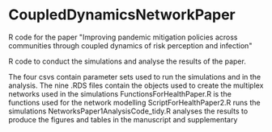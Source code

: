 # CoupledDynamicsNetworkPaper
R code for the paper "Improving pandemic mitigation policies across communities through coupled dynamics of risk perception and infection"

R code to conduct the simulations and analyse the results of the paper.

The four csvs contain parameter sets used to run the simulations and in the analysis.
The nine .RDS files contain the objects used to create the multiplex networks used in the simulations
FunctionsForHealthPaper.R is the functions used for the network modelling
ScriptForHealthPaper2.R runs the simulations
NetworksPaper1AnalysisCode_tidy.R analyses the results to produce the figures and tables in the manuscript and supplementary
